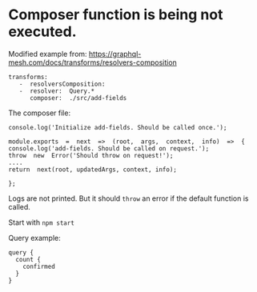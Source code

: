 # Composer function is being not executed.

Modified example from: https://graphql-mesh.com/docs/transforms/resolvers-composition

    transforms:
       -  resolversComposition:
       -  resolver:  Query.* 
          composer:  ./src/add-fields

The composer file:

    console.log('Initialize add-fields. Should be called once.');

    module.exports  =  next  =>  (root,  args,  context,  info)  =>  {
    console.log('add-fields. Should be called on request.');
    throw  new  Error('Should throw on request!');
    ....
    return  next(root, updatedArgs, context, info);

    };

Logs are not printed.
But it should `throw` an error if the default function is called.

Start with
`npm start`

Query example:

    query {
      count {
        confirmed
      }
    }
